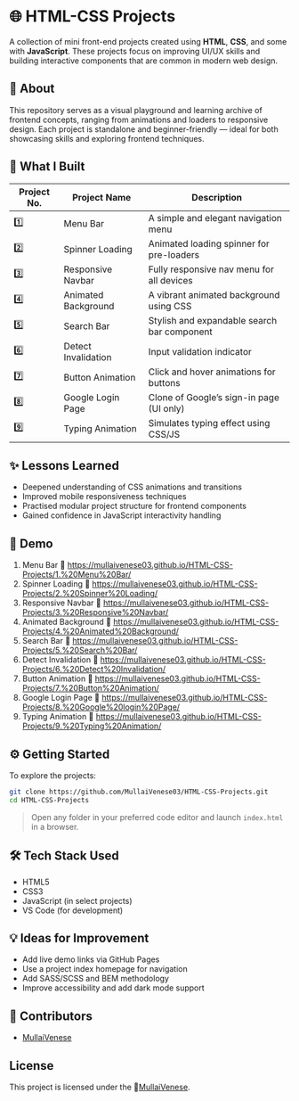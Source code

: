 # 🌐 HTML-CSS Projects

A collection of mini front-end projects created using **HTML**, **CSS**, and some with **JavaScript**. These projects focus on improving UI/UX skills and building interactive components that are common in modern web design.

## 📖 About

This repository serves as a visual playground and learning archive of frontend concepts, ranging from animations and loaders to responsive design. Each project is standalone and beginner-friendly — ideal for both showcasing skills and exploring frontend techniques.

## 🚀 What I Built

| Project No. | Project Name           | Description                                 |
|-------------|------------------------|---------------------------------------------|
| 1️⃣          | Menu Bar               | A simple and elegant navigation menu        |
| 2️⃣          | Spinner Loading        | Animated loading spinner for pre-loaders    |
| 3️⃣          | Responsive Navbar      | Fully responsive nav menu for all devices   |
| 4️⃣          | Animated Background    | A vibrant animated background using CSS     |
| 5️⃣          | Search Bar             | Stylish and expandable search bar component |
| 6️⃣          | Detect Invalidation    | Input validation indicator                  |
| 7️⃣          | Button Animation       | Click and hover animations for buttons      |
| 8️⃣          | Google Login Page      | Clone of Google’s sign-in page (UI only)    |
| 9️⃣          | Typing Animation       | Simulates typing effect using CSS/JS        |

## ✨ Lessons Learned

- Deepened understanding of CSS animations and transitions
- Improved mobile responsiveness techniques
- Practised modular project structure for frontend components
- Gained confidence in JavaScript interactivity handling

## 🧪 Demo

1. Menu Bar 🔗 https://mullaivenese03.github.io/HTML-CSS-Projects/1.%20Menu%20Bar/
2. Spinner Loading 🔗 https://mullaivenese03.github.io/HTML-CSS-Projects/2.%20Spinner%20Loading/
3. Responsive Navbar 🔗 https://mullaivenese03.github.io/HTML-CSS-Projects/3.%20Responsive%20Navbar/
4. Animated Background 🔗 https://mullaivenese03.github.io/HTML-CSS-Projects/4.%20Animated%20Background/
5. Search Bar 🔗 https://mullaivenese03.github.io/HTML-CSS-Projects/5.%20Search%20Bar/
6. Detect Invalidation 🔗 https://mullaivenese03.github.io/HTML-CSS-Projects/6.%20Detect%20Invalidation/
7. Button Animation 🔗 https://mullaivenese03.github.io/HTML-CSS-Projects/7.%20Button%20Animation/
8. Google Login Page 🔗 https://mullaivenese03.github.io/HTML-CSS-Projects/8.%20Google%20login%20Page/
9. Typing Animation 🔗 https://mullaivenese03.github.io/HTML-CSS-Projects/9.%20Typing%20Animation/

## ⚙️ Getting Started

To explore the projects:

```bash
git clone https://github.com/MullaiVenese03/HTML-CSS-Projects.git
cd HTML-CSS-Projects
```
> Open any folder in your preferred code editor and launch `index.html` in a browser.

## 🛠️ Tech Stack Used

 - HTML5
 - CSS3
 - JavaScript (in select projects)
 - VS Code (for development)

 ## 💡 Ideas for Improvement
 
 - Add live demo links via GitHub Pages
 - Use a project index homepage for navigation
 - Add SASS/SCSS and BEM methodology
 - Improve accessibility and add dark mode support

## 🤝 Contributors

- [MullaiVenese](https://github.com/MullaiVenese03/)

## License

This project is licensed under the 🤍[MullaiVenese](https://github.com/MullaiVenese03/).

